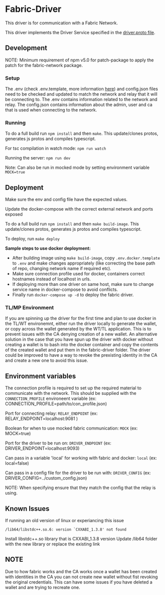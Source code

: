 <!--
 Copyright IBM Corp. All Rights Reserved.

 SPDX-License-Identifier: CC-BY-4.0
 -->
# Fabric-Driver

This driver is for communication with a Fabric Network. 

This driver implements the Driver Service specified in the [driver.proto file](../../../common/interop-protos/driver/driver.proto).


## Development 

NOTE: Minimum requirement of npm v5.0 for patch-package to apply the patch for the fabric-network package.

### Setup

The .env (check .env.template, more information [here](#Environment-variables)) and config.json files need to be checked and updated to match the network and relay that it will be connecting to. 
The .env contains information related to the network and relay. The config.json contains information about the admin, user and ca that is used when connecting to the network. 

### Running

To do a full build run `npm install` and then `make`. This update/clones protos, generates js protos and compiles typescript. 

For tsc compilation in watch mode: `npm run watch` 

Running the server: `npm run dev`

Note: Can also be run in mocked mode by setting environment variable `MOCK=true`

## Deployment 

Make sure the env and config file have the expected values. 

Update the docker-compose with the correct external network and ports exposed

To do a full build run `npm install` and then `make build-image`. This update/clones protos, generates js protos and compiles typescript. 

To deploy, run `make deploy`

**Sample steps to use docker deployment:**

* After building image using `make build-image`, copy `.env.docker.template` to `.env` and make changes appropriately (like correcting the base path of repo, changing network name if required etc).
* Make sure connection profile used for docker, containers correct hostnames instead of localhost in urls.
* If deploying more than one driver on same host, make sure to change service name in docker-compose to avoid conflicts.
* Finally run `docker-compose up -d` to deploy the fabric driver.


### TL/MP Environment 

If you are spinning up the driver for the first time and plan to use docker in the TL/WT environemnt, either run the driver locally to generate the wallet, or copy across the wallet generated by the WT/TL application. This is to prevent issues with the CA denying creation of a new wallet. An alternative solution in the case that you have spun up the driver with docker without creating a wallet is to bash into the docker container and copy the contents of the created wallet and put them in the fabric-driver folder. 
The driver could be improved to have a way to revoke the prexisting identity in the CA and create a new one to avoid this issue. 


## Environment variables

The connection profile is required to set up the required material to communicate with the network. This should be supplied with the `CONNECTION_PROFILE` environeent variable (ex: CONNECTION_PROFILE=path/to/con_profile.json)

Port for connecting relay: `RELAY_ENDPOINT` (ex: RELAY_ENDPOINT=localhost:9081 )

Boolean for when to use mocked fabric communication: `MOCK` (ex: MOCK=true)

Port for the driver to be run on: `DRIVER_ENDPOINT` (ex: DRIVER_ENDPOINT=localhost:9093)

Can pass in a variable 'local' for working with fabric and docker: `local` (ex: local=false)

Can pass in a config file for the driver to be run with: `DRIVER_CONFIG` (ex: DRIVER_CONFIG=../custom_config.json)

NOTE: When specifying ensure that they match the config that the relay is using. 


## Known Issues

If running an old version of linux or experiancing this issue 

```
/lib64/libstdc++.so.6: version `CXXABI_1.3.8' not found 
```

Install libstdc++.so library that is  CXXABI_1.3.8 version
Update /lib64 folder with the new library or replace the existing link


## NOTE

Due to how fabric works and the CA works once a wallet has been created with identities in the CA you can not create new wallet without fist revoking the original credentials. This can have some issues if you have deleted a wallet and are trying to recreate one.
